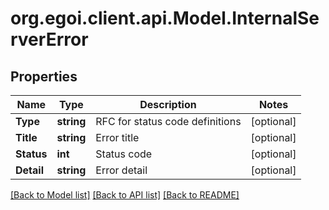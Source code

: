 
# org.egoi.client.api.Model.InternalServerError

## Properties

Name | Type | Description | Notes
------------ | ------------- | ------------- | -------------
**Type** | **string** | RFC for status code definitions | [optional] 
**Title** | **string** | Error title | [optional] 
**Status** | **int** | Status code | [optional] 
**Detail** | **string** | Error detail | [optional] 

[[Back to Model list]](../README.md#documentation-for-models)
[[Back to API list]](../README.md#documentation-for-api-endpoints)
[[Back to README]](../README.md)

